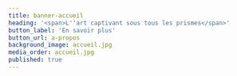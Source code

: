 ```yaml
---
title: banner-accueil
heading: '<span>L''art captivant sous tous les prismes</span>'
button_label: 'En savoir plus'
button_url: a-propos
background_image: accueil.jpg
media_order: accueil.jpg
published: true
---
```


